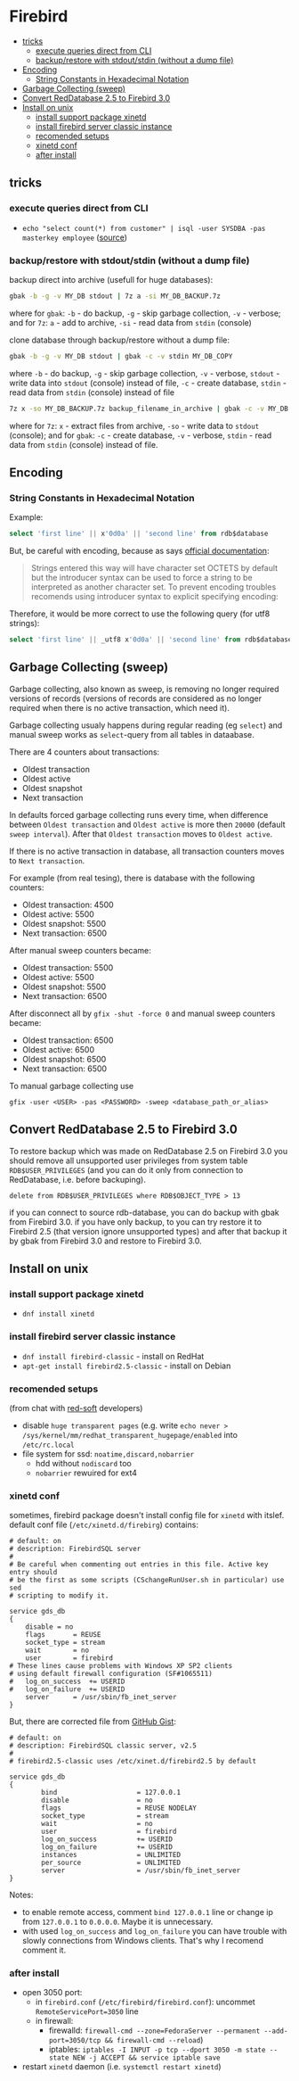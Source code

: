 # Firebird

<!-- MarkdownTOC autolink="true" lowercase="all" uri_encoding="false" -->

- [tricks](#tricks)
    - [execute queries direct from CLI](#execute-queries-direct-from-cli)
    - [backup/restore with stdout/stdin \(without a dump file\)](#backuprestore-with-stdoutstdin-without-a-dump-file)
- [Encoding](#encoding)
    - [String Constants in Hexadecimal Notation](#string-constants-in-hexadecimal-notation)
- [Garbage Collecting \(sweep\)](#garbage-collecting-sweep)
- [Convert RedDatabase 2.5 to Firebird 3.0](#convert-reddatabase-25-to-firebird-30)
- [Install on unix](#install-on-unix)
    - [install support package xinetd](#install-support-package-xinetd)
    - [install firebird server classic instance](#install-firebird-server-classic-instance)
    - [recomended setups](#recomended-setups)
    - [xinetd conf](#xinetd-conf)
    - [after install](#after-install)

<!-- /MarkdownTOC -->

## tricks

### execute queries direct from CLI


- `echo "select count(*) from customer" | isql -user SYSDBA -pas masterkey employee` ([source](https://ib-aid.com/en/articles/how-to-execute-sql-command-with-isql-in-command-prompt/))


### backup/restore with stdout/stdin (without a dump file)

backup direct into archive (usefull for huge databases):

```bash
gbak -b -g -v MY_DB stdout | 7z a -si MY_DB_BACKUP.7z
```
where for `gbak`: `-b` - do backup, `-g` - skip garbage collection, `-v` - verbose;
and for `7z`: `a` - add to archive, `-si` - read data from `stdin` (console)

clone database through backup/restore without a dump file:

```bash
gbak -b -g -v MY_DB stdout | gbak -c -v stdin MY_DB_COPY
```
where `-b` - do backup, `-g` - skip garbage collection, `-v` - verbose,
`stdout` - write data into `stdout` (console) instead of file, `-c` - create database,
`stdin` - read data from `stdin` (console) instead of file


```bash
7z x -so MY_DB_BACKUP.7z backup_filename_in_archive | gbak -c -v MY_DB stdin
```
where for `7z`: `x` - extract files from archive, `-so` - write data to `stdout` (console);
and for `gbak`: `-c` - create database, `-v` - verbose,
`stdin` - read data from `stdin` (console) instead of file.



## Encoding

### String Constants in Hexadecimal Notation

Example:

```sql
select 'first line' || x'0d0a' || 'second line' from rdb$database
```

But, be careful with encoding,
because as says [official documentation](https://firebirdsql.org/file/documentation/reference_manuals/fblangref25-en/html/fblangref25-commons-expressions.html):

> Strings entered this way will have character set OCTETS by default but the introducer syntax can be used to force a string to be interpreted as another character set.
To prevent encoding troubles
recomends using introducer syntax to explicit specifying encoding:

Therefore, it would be more correct to use the following query (for utf8 strings):

```sql
select 'first line' || _utf8 x'0d0a' || 'second line' from rdb$database
```




## Garbage Collecting (sweep)

Garbage collecting, also known as sweep, is removing no longer required versions of records
(versions of records are considered as no longer required when there is no active transaction, which need it).

Garbage collecting usualy happens during regular reading (eg `select`)
and manual sweep works as `select`-query from all tables in dataabase.

There are 4 counters about transactions:

- Oldest transaction
- Oldest active
- Oldest snapshot
- Next transaction

In defaults forced garbage collecting runs every time, when difference between `Oldest transaction` and `Oldest active` is more then `20000` (default `sweep interval`).
After that `Oldest transaction` moves to `Oldest active`.

If there is no active transaction in database, all transaction counters moves to `Next transaction`.


For example (from real tesing), there is database with the following counters:

- Oldest transaction: 4500
- Oldest active: 5500
- Oldest snapshot: 5500
- Next transaction: 6500

After manual sweep counters became:

- Oldest transaction: 5500
- Oldest active: 5500
- Oldest snapshot: 5500
- Next transaction: 6500

After disconnect all by `gfix -shut -force 0` and manual sweep counters became:

- Oldest transaction: 6500
- Oldest active: 6500
- Oldest snapshot: 6500
- Next transaction: 6500


To manual garbage collecting use
```
gfix -user <USER> -pas <PASSWORD> -sweep <database_path_or_alias>
```



## Convert RedDatabase 2.5 to Firebird 3.0

To restore backup which was made on RedDatabase 2.5 on Firebird 3.0 you should remove all unsupported user privileges from system table `RDB$USER_PRIVILEGES`
(and you can do it only from connection to RedDatabase, i.e. before backuping).

`delete from RDB$USER_PRIVILEGES where RDB$OBJECT_TYPE > 13`

if you can connect to source rdb-database, you can do backup with gbak from Firebird 3.0.
if you have only backup, to you can try restore it to Firebird 2.5 (that version ignore unsupported types) and after that backup it by gbak from Firebird 3.0 and restore to Firebird 3.0.


## Install on unix
### install support package xinetd

- `dnf install xinetd`

### install firebird server classic instance

- `dnf install firebird-classic` - install on RedHat
- `apt-get install firebird2.5-classic` - install on Debian


### recomended setups

(from chat with [red-soft](red-soft.ru) developers)

- disable `huge transparent pages`
(e.g. write `echo never > /sys/kernel/mm/redhat_transparent_hugepage/enabled` into `/etc/rc.local`
- file system for ssd: `noatime,discard,nobarrier`
    - hdd without `nodiscard` too
    - `nobarrier` rewuired for ext4


### xinetd conf

sometimes, firebird package doesn't install config file for `xinetd` with itslef.
default conf file (`/etc/xinetd.d/firebirg`) contains:

```
# default: on
# description: FirebirdSQL server
#
# Be careful when commenting out entries in this file. Active key entry should
# be the first as some scripts (CSchangeRunUser.sh in particular) use sed
# scripting to modify it.

service gds_db
{
	disable = no
	flags		= REUSE
	socket_type	= stream
	wait		= no
	user		= firebird
# These lines cause problems with Windows XP SP2 clients
# using default firewall configuration (SF#1065511)
#	log_on_success	+= USERID
#	log_on_failure	+= USERID
	server		= /usr/sbin/fb_inet_server
}
```

But, there are corrected file from [GitHub Gist](https://gist.github.com/mariuz/11372182):
```
# default: on
# description: FirebirdSQL classic server, v2.5
#
# firebird2.5-classic uses /etc/xinet.d/firebird2.5 by default

service gds_db
{
        bind                    = 127.0.0.1
        disable                 = no
        flags                   = REUSE NODELAY
        socket_type             = stream
        wait                    = no
        user                    = firebird
        log_on_success          += USERID
        log_on_failure          += USERID
        instances               = UNLIMITED
        per_source              = UNLIMITED
        server                  = /usr/sbin/fb_inet_server
}
```

Notes:
- to enable remote access, comment `bind 127.0.0.1` line or change ip from `127.0.0.1` to `0.0.0.0`. Maybe it is unnecessary.
- with used `log_on_success` and `log_on_failure` you can have trouble with slowly connections from Windows clients.
That's why I recomend comment it.

### after install

- open 3050 port:
    - in `firebird.conf` (`/etc/firebird/firebird.conf`): uncommet `RemoteServicePort=3050` line
    - in firewall:
        - firewalld: `firewall-cmd --zone=FedoraServer --permanent --add-port=3050/tcp && firewall-cmd --reload`)
        - iptables: `iptables -I INPUT -p tcp --dport 3050 -m state --state NEW -j ACCEPT && service iptable save`
- restart `xinetd` daemon (i.e. `systemctl restart xinetd`)